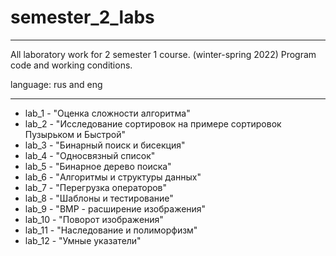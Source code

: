 # semester_2_labs #
___

All laboratory work for 2 semester 1 course. (winter-spring 2022) Program code and working conditions. 

language: rus and eng
___
+ lab_1 - "Оценка сложности алгоритма"
+ lab_2 - "Исследование сортировок на примере сортировок Пузырьком и Быстрой"
+ lab_3 - "Бинарный поиск и бисекция"
+ lab_4 - "Односвязный список"
+ lab_5 - "Бинарное дерево поиска"
+ lab_6 - "Алгоритмы и структуры данных"
+ lab_7 - "Перегрузка операторов"
+ lab_8 - "Шаблоны и тестирование"
+ lab_9 - "BMP - расширение изображения"
+ lab_10 - "Поворот изображения"
+ lab_11 - "Наследование и полиморфизм"
+ lab_12 - "Умные указатели"
